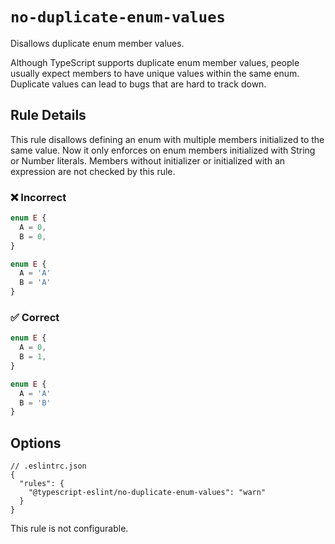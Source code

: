 # `no-duplicate-enum-values`

Disallows duplicate enum member values.

Although TypeScript supports duplicate enum member values, people usually expect members to have unique values within the same enum. Duplicate values can lead to bugs that are hard to track down.

## Rule Details

This rule disallows defining an enum with multiple members initialized to the same value. Now it only enforces on enum members initialized with String or Number literals. Members without initializer or initialized with an expression are not checked by this rule.

<!--tabs-->

### ❌ Incorrect

```ts
enum E {
  A = 0,
  B = 0,
}
```

```ts
enum E {
  A = 'A'
  B = 'A'
}
```

### ✅ Correct

```ts
enum E {
  A = 0,
  B = 1,
}
```

```ts
enum E {
  A = 'A'
  B = 'B'
}
```

## Options

```jsonc
// .eslintrc.json
{
  "rules": {
    "@typescript-eslint/no-duplicate-enum-values": "warn"
  }
}
```

This rule is not configurable.
